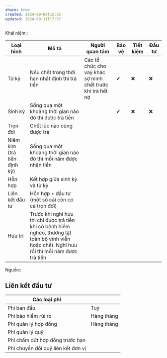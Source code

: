 ```yaml
---
share: true
created: 2024-09-06T15:35
updated: 2024-09-11T17:57
---
```

Khái niệm:: 

| Loại hình                   | Mô tả                                                                                                                                           | Người quan tâm                                             | Bảo vệ | Tiết kiệm | Đầu tư |
| --------------------------- | ----------------------------------------------------------------------------------------------------------------------------------------------- | ---------------------------------------------------------- | ------ | --------- | ------ |
| Tử kỳ                       | Nếu chết trong thời hạn nhất định thì trả tiền                                                                                                  | Các tổ chức cho vay khác sợ mình chết trước khi trả hết nợ | ✔      | ❌        | ❌     |
| Sinh kỳ                     | Sống qua một khoảng thời gian nào đó thì được trả tiền                                                                                          |                                                            | ✔      | ❌        | ❌     |
| Trọn đời                    | Chết lúc nào cũng được trả                                                                                                                      |                                                            |        |           |        |
| Niêm kim (trả tiền định kỳ) | Sống qua một khoảng thời gian nào đó thì mỗi năm được nhận tiền                                                                                 |                                                            |        |           |        |
| Hỗn hợp                     | Kết hợp giữa sinh kỳ và tử kỳ                                                                                                                   |                                                            |        |           |        |
| Liên kết đầu tư             | Hỗn hợp + đầu tư (một số cái còn có cả trọn đời)                                                                                                |                                                            |        |           |        |
| Hưu trí                     | Trước khi nghỉ hưu thì chỉ được trả tiền khi có bệnh hiểm nghèo, thương tật toàn bộ vĩnh viễn hoặc chết. Nghỉ hưu rồi thì mỗi năm được trả tiền |                                                            |        |           |        |
Nguồn:: 

## Liên kết đầu tư
| Các loại phí                       |            |
| ---------------------------------- | ---------- |
| Phí ban đầu                        | Tuỳ        |
| Phí bảo hiểm rủi ro                | Hàng tháng |
| Phí quản lý hợp đồng               | Hàng tháng |
| Phí quản lý quỹ                    |            |
| Phí chấm dứt hợp đồng trước hạn    |            |
| Phí chuyển đổi quỹ liên kết đơn vị |            |
